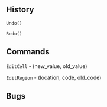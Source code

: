 ## History

`Undo()`

`Redo()`

## Commands

`EditCell` - (new_value, old_value)

`EditRegion` - (location, code, old_code)



## Bugs
